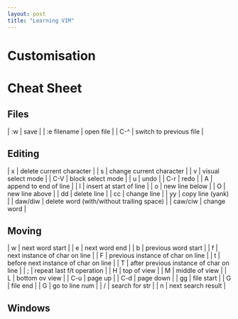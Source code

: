 ```yaml
---
layout: post
title: "Learning VIM"
---
```


# Customisation

# Cheat Sheet

## Files
| :w | save |
| :e filename | open file |
| C-^ | switch to previous file |

## Editing
| x | delete current character |
| s | change current character |
| v | visual select mode |
| C-V | block select mode |
| u | undo |
| C-r | redo |
| A | append to end of line |
| I | insert at start of line |
| o | new line below |
| O | new line above |
| dd | delete line |
| cc | change line |
| yy | copy line (yank) |
| daw/diw | delete word (with/without trailing space) |
| caw/ciw | change word |

 ## Moving
| w | next word start |
| e | next word end |
| b | previous word start |
| f<char> | next instance of char on line |
| F<char> | previous instance of char on line |
| t<char> | before next instance of char on line |
| T<char> | after previous instance of char on line |
| ; | repeat last f/t operation |
| H | top of view |
| M | middle of view |
| L | bottom ov view |
| C-u | page up |
| C-d | page down |
| gg | file start |
| G | file end |
| <num>G | go to line num |
| /<str> | search for str |
| n | next search result |

## Windows

